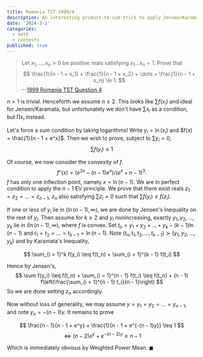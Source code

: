 ```yaml
---
title: Romania TST 1999/4
description: An interesting product-to-sum trick to apply Jensen/Karamata.
date: '2024-3-2'
categories:
  - math
  - contests
published: true
---
```


> Let $x_1, \dots, x_n > 0$ be positive reals satisfying $x_1 \dots x_n = 1$. Prove that
> $$
> \frac{1}{n - 1 + x_1} + \frac{1}{n - 1 + x_2} + \dots + \frac{1}{n - 1 + x_n} \le 1.
> $$
> --[1999 Romania TST Question 4](https://artofproblemsolving.com/community/c6h238609p1965995)

$n = 1$ is trivial. Henceforth we assume $n \geq 2$. This looks like $\sum f(x_i)$ and ideal for Jensen/Karamata, but unfortunately we don't have $\sum x_i$ as a condition, but $\prod x_i$ instead. 

Let's force a sum condition by taking logarithms! Write $y_i = \ln(x_i)$ and $f(x) = \frac{1}{n - 1 + e^x}$. Then we wish to prove, subject to $\sum y_i = 0$,  
$$
\sum f(y_i) \leq 1
$$

Of course, we now consider the convexity of $f$. 
$$
f''(x) = (e^{2x} - (n - 1)e^x)/(e^x + n - 1)^3.
$$
$f$ has only one inflection point, namely $x = \ln(n - 1)$. We are in perfect condition to apply the $n - 1$ EV principle. We prove that there exist reals $z_1 = z_2 = \dots = z_{n - 1}$, $z_n$ also satisfying $\sum z_i = 0$ such that $\sum f(y_i) \le f(z_i)$. 

If one or less of $y_i$ lie in $(\ln(n - 1), \infty)$, we are done by Jensen's Inequality on the rest of $y_i$. Then assume for $k \geq 2$ and $y_i$ nonincreasing, exactly $y_1, y_2, \dots, y_k$ lie in $(\ln(n - 1), \infty)$, where $f$ is convex. Set $t_n = y_1 + y_2 + \dots + y_k - (k - 1)\ln(n - 1)$ and $t_1 = t_2 = \dots = t_{k - 1} = \ln(n - 1)$. Note $(t_n, t_1, t_2, \dots, t_{k - 1}) \succ (y_1, y_2, \dots, y_k)$ and by Karamata's Inequality,

$$
\sum_{i = 1}^k f(y_i) \leq f(t_n) + \sum_{i = 1}^{k - 1} f(t_i)
$$

Hence by Jensen's,
$$
\sum f(y_i) \leq f(t_n) + \sum_{i = 1}^{n - 1} f(t_i) \leq f(t_n) + (n - 1) f\left(\frac{\sum_{i = 1}^{n - 1} t_i}{n - 1}\right)
$$
So we are done setting $z_n$ accordingly.

Now without loss of generality, we may assume $y = y_1 = y_2 = \dots = y_{n - 1}$, and note $y_n = -(n - 1)y$.
It remains to prove 

$$
\frac{n - 1}{n - 1 + e^y} + \frac{1}{n - 1 + e^{-(n - 1)y}} \leq 1
$$
$$
\iff (n - 2) e^y + e^{-(n - 2)y} \geq n - 1
$$

Which is immediately obvious by Weighted Power Mean. $\blacksquare$